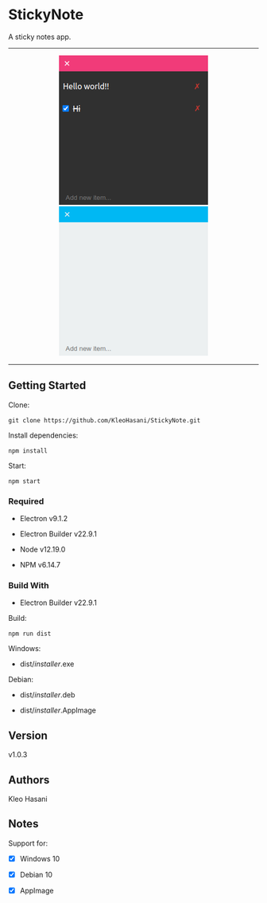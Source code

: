 # StickyNote

A sticky notes app.

---

<p align="center">
<img src="/screenshots/screenshot1.png"/>
<img src="/screenshots/screenshot2.png"/>
</p>

---

## Getting Started

Clone:

```git
git clone https://github.com/KleoHasani/StickyNote.git
```

Install dependencies:

```npm
npm install
```

Start:

```npm
npm start
```

### Required

- Electron v9.1.2

- Electron Builder v22.9.1

- Node v12.19.0

- NPM v6.14.7

### Build With

- Electron Builder v22.9.1

Build:

```npm
npm run dist
```

Windows:

- dist/_installer_.exe

Debian:

- dist/_installer_.deb

- dist/_installer_.AppImage

## Version

v1.0.3

## Authors

Kleo Hasani

## Notes

Support for:

- [x] Windows 10

- [x] Debian 10

- [x] AppImage
